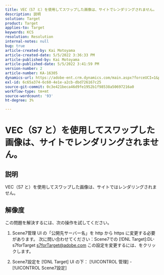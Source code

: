 ```yaml
---
title: VEC（S7 と）を使用してスワップした画像は、サイトでレンダリングされません。
description: 説明
solution: Target
product: Target
applies-to: Target
keywords: KCS
resolution: Resolution
internal-notes: null
bug: true
article-created-by: Kai Motoyama
article-created-date: 5/5/2022 3:36:33 PM
article-published-by: Kai Motoyama
article-published-date: 5/5/2022 3:41:59 PM
version-number: 2
article-number: KA-16305
dynamics-url: https://adobe-ent.crm.dynamics.com/main.aspx?forceUCI=1&pagetype=entityrecord&etn=knowledgearticle&id=f64e2e21-89cc-ec11-a7b5-6045bd00d995
exl-id: 6c65a374-6c60-4e1e-a2cb-dbd726167c25
source-git-commit: 0c3e421beca46d9fe1952b1f98538a50697216a0
workflow-type: tm+mt
source-wordcount: '93'
ht-degree: 3%

---
```


# VEC（S7 と）を使用してスワップした画像は、サイトでレンダリングされません。

## 説明


VEC（S7 と）を使用してスワップした画像は、サイトではレンダリングされません。


## 解像度


この問題を解決するには、次の操作を試してください。

1. Scene7管理 UI の「公開先サーバー名」を http から https に変更する必要があります。 次に問い合わせてください：Scene7での [!DNL Target]:DL-s7forTarget [s7forTarget@adobe.com](mailto:s7forTarget@adobe.com) この設定を変更するには、をクリックします。

2. Scene7設定を [!DNL Target] UI の下： [!UICONTROL 管理] - [!UICONTROL Scene7設定]
